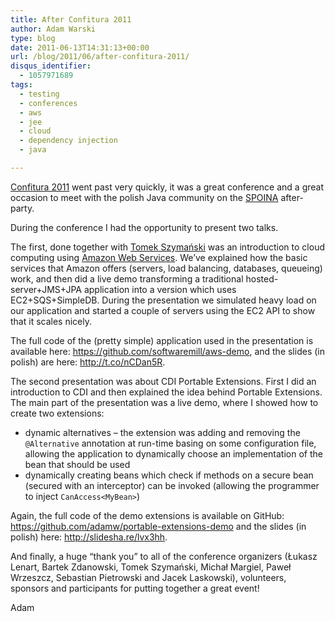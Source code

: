 ```yaml
---
title: After Confitura 2011
author: Adam Warski
type: blog
date: 2011-06-13T14:31:13+00:00
url: /blog/2011/06/after-confitura-2011/
disqus_identifier:
  - 1057971689
tags:
  - testing
  - conferences
  - aws
  - jee
  - cloud
  - dependency injection
  - java

---
```

[Confitura 2011][1] went past very quickly, it was a great conference and a great occasion to meet with the polish Java community on the [SPOINA][2] after-party.

During the conference I had the opportunity to present two talks.

The first, done together with [Tomek Szymański][3] was an introduction to cloud computing using [Amazon Web Services][4]. We&#8217;ve explained how the basic services that Amazon offers (servers, load balancing, databases, queueing) work, and then did a live demo transforming a traditional hosted-server+JMS+JPA application into a version which uses EC2+SQS+SimpleDB. During the presentation we simulated heavy load on our application and started a couple of servers using the EC2 API to show that it scales nicely.

The full code of the (pretty simple) application used in the presentation is available here: <https://github.com/softwaremill/aws-demo>, and the slides (in polish) are here: <http://t.co/nCDan5R>.

The second presentation was about CDI Portable Extensions. First I did an introduction to CDI and then explained the idea behind Portable Extensions. The main part of the presentation was a live demo, where I showed how to create two extensions:

  * dynamic alternatives &#8211; the extension was adding and removing the `@Alternative` annotation at run-time basing on some configuration file, allowing the application to dynamically choose an implementation of the bean that should be used
  * dynamically creating beans which check if methods on a secure bean (secured with an interceptor) can be invoked (allowing the programmer to inject `CanAccess<MyBean>`)

Again, the full code of the demo extensions is available on GitHub: <https://github.com/adamw/portable-extensions-demo> and the slides (in polish) here: <http://slidesha.re/lvx3hh>.

And finally, a huge &#8220;thank you&#8221; to all of the conference organizers (Łukasz Lenart, Bartek Zdanowski, Tomek Szymański, Michał Margiel, Paweł Wrzeszcz, Sebastian Pietrowski and Jacek Laskowski), volunteers, sponsors and participants for putting together a great event!

Adam

 [1]: http://confitura.pl
 [2]: https://picasaweb.google.com/Confiturapl/Spoina
 [3]: http://twitter.com/#!/szimano
 [4]: http://aws.amazon.com
